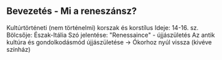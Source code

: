 ## Bevezetés - Mi a reneszánsz?
Kultúrtörténeti (nem történelmi) korszak és korstílus
Ideje: 14-16. sz.
Bölcsője: Észak-Itália
Szó jelentése: "Renessaince" - újjászületés
Az antik kultúra és gondolkodásmód újjászületése → Ókorhoz nyúl vissza (kivéve színház)
